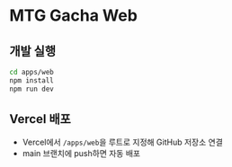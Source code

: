 # MTG Gacha Web

## 개발 실행

```bash
cd apps/web
npm install
npm run dev
```

## Vercel 배포
- Vercel에서 `/apps/web`을 루트로 지정해 GitHub 저장소 연결
- main 브랜치에 push하면 자동 배포 